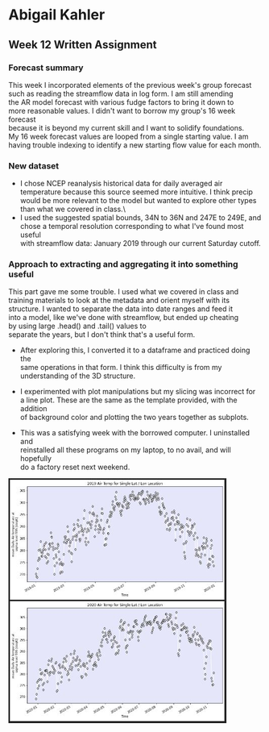 # Abigail Kahler
## Week 12 Written Assignment

### Forecast summary
This week I incorporated elements of the previous week's group forecast\
such as reading the streamflow data in log form. I am still amending\
the AR model forecast with various fudge factors to bring it down to\
more reasonable values. I didn't want to borrow my group's 16 week forecast\
because it is beyond my current skill and I want to solidify foundations.\
My 16 week forecast values are looped from a single starting value. I am\
having trouble indexing to identify a new starting flow value for each month.

### New dataset

* I chose NCEP reanalysis historical data for daily averaged air\
temperature because this source seemed more intuitive. I think precip\
would be more relevant to the model but wanted to explore other types\
than what we covered in class.\
* I used the suggested spatial bounds, 34N to 36N and 247E to 249E, and\
chose a temporal resolution corresponding to what I've found most useful\
with streamflow data: January 2019 through our current Saturday cutoff.

### Approach to extracting and aggregating it into something useful
This part gave me some trouble. I used what we covered in class and\
training materials to look at the metadata and orient myself with its\
structure. I wanted to separate the data into date ranges and feed it\
into a model, like we've done with streamflow, but ended up cheating\
by using large .head() and .tail() values to\
separate the years, but I don't think that's a useful form.
* After
exploring this, I converted it to a dataframe and practiced doing the\
same operations in that form. I think this difficulty is from my\
understanding of the 3D structure.

* I experimented with plot manipulations but my slicing was incorrect for\
a line plot. These are the same as the template provided, with the addition\
of background color and plotting the two years together as subplots.

* This was a satisfying week with the borrowed computer. I uninstalled and\
reinstalled all these programs on my laptop, to no avail, and will hopefully\
do a factory reset next weekend.

![](plot_week12.jpg)

